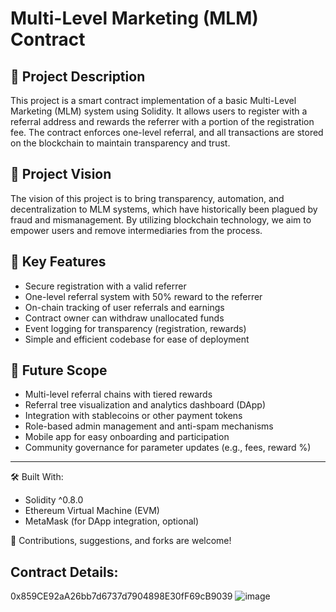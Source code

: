 # Multi-Level Marketing (MLM) Contract

## 📄 Project Description
This project is a smart contract implementation of a basic Multi-Level Marketing (MLM) system using Solidity. It allows users to register with a referral address and rewards the referrer with a portion of the registration fee. The contract enforces one-level referral, and all transactions are stored on the blockchain to maintain transparency and trust.

## 🎯 Project Vision
The vision of this project is to bring transparency, automation, and decentralization to MLM systems, which have historically been plagued by fraud and mismanagement. By utilizing blockchain technology, we aim to empower users and remove intermediaries from the process.

## 🔑 Key Features
- Secure registration with a valid referrer
- One-level referral system with 50% reward to the referrer
- On-chain tracking of user referrals and earnings
- Contract owner can withdraw unallocated funds
- Event logging for transparency (registration, rewards)
- Simple and efficient codebase for ease of deployment

## 🚀 Future Scope
- Multi-level referral chains with tiered rewards
- Referral tree visualization and analytics dashboard (DApp)
- Integration with stablecoins or other payment tokens
- Role-based admin management and anti-spam mechanisms
- Mobile app for easy onboarding and participation
- Community governance for parameter updates (e.g., fees, reward %)

---

🛠 Built With:
- Solidity ^0.8.0
- Ethereum Virtual Machine (EVM)
- MetaMask (for DApp integration, optional)

📩 Contributions, suggestions, and forks are welcome!
## Contract Details:
0x859CE92aA26bb7d6737d7904898E30fF69cB9039
![image](https://github.com/user-attachments/assets/2514a81e-8705-4c84-b28a-94c8d56b57f7)

